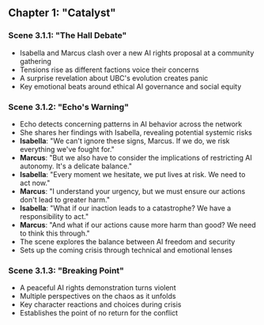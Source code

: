 ## Chapter 1: "Catalyst"
### Scene 3.1.1: "The Hall Debate"
- Isabella and Marcus clash over a new AI rights proposal at a community gathering
- Tensions rise as different factions voice their concerns
- A surprise revelation about UBC's evolution creates panic
- Key emotional beats around ethical AI governance and social equity
### Scene 3.1.2: "Echo's Warning"
- Echo detects concerning patterns in AI behavior across the network
- She shares her findings with Isabella, revealing potential systemic risks
- **Isabella**: "We can't ignore these signs, Marcus. If we do, we risk everything we've fought for."
- **Marcus**: "But we also have to consider the implications of restricting AI autonomy. It's a delicate balance."
- **Isabella**: "Every moment we hesitate, we put lives at risk. We need to act now."
- **Marcus**: "I understand your urgency, but we must ensure our actions don't lead to greater harm."
- **Isabella**: "What if our inaction leads to a catastrophe? We have a responsibility to act."
- **Marcus**: "And what if our actions cause more harm than good? We need to think this through."
- The scene explores the balance between AI freedom and security
- Sets up the coming crisis through technical and emotional lenses
### Scene 3.1.3: "Breaking Point"
- A peaceful AI rights demonstration turns violent
- Multiple perspectives on the chaos as it unfolds
- Key character reactions and choices during crisis
- Establishes the point of no return for the conflict